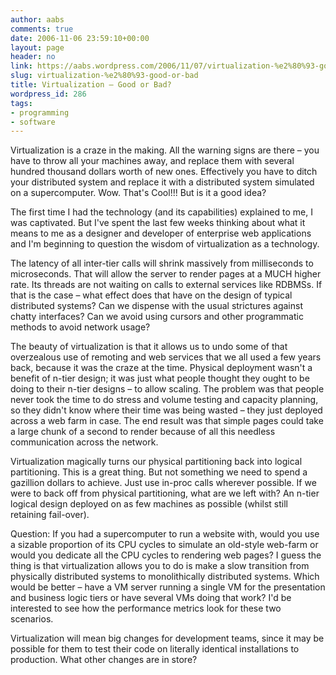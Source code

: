 ```yaml
---
author: aabs
comments: true
date: 2006-11-06 23:59:10+00:00
layout: page
header: no
link: https://aabs.wordpress.com/2006/11/07/virtualization-%e2%80%93-good-or-bad/
slug: virtualization-%e2%80%93-good-or-bad
title: Virtualization – Good or Bad?
wordpress_id: 286
tags:
- programming
- software
---
```


Virtualization is a craze in the making. All the warning signs are there – you have to throw all your machines away, and replace them with several hundred thousand dollars worth of new ones. Effectively you have to ditch your distributed system and replace it with a distributed system simulated on a supercomputer. Wow. That's Cool!!! But is it a good idea?

The first time I had the technology (and its capabilities) explained to me, I was captivated. But I've spent the last few weeks thinking about what it means to me as a designer and developer of enterprise web applications and I'm beginning to question the wisdom of virtualization as a technology.

The latency of all inter-tier calls will shrink massively from milliseconds to microseconds. That will allow the server to render pages at a MUCH higher rate. Its threads are not waiting on calls to external services like RDBMSs. If that is the case – what effect does that have on the design of typical distributed systems? Can we dispense with the usual strictures against chatty interfaces? Can we avoid using cursors and other programmatic methods to avoid network usage?

The beauty of virtualization is that it allows us to undo some of that overzealous use of remoting and web services that we all used a few years back, because it was the craze at the time. Physical deployment wasn't a benefit of n-tier design; it was just what people thought they ought to be doing to their n-tier designs – to allow scaling. The problem was that people never took the time to do stress and volume testing and capacity planning, so they didn't know where their time was being wasted – they just deployed across a web farm in case. The end result was that simple pages could take a large chunk of a second to render because of all this needless communication across the network.

Virtualization magically turns our physical partitioning back into logical partitioning. This is a great thing. But not something we need to spend a gazillion dollars to achieve. Just use in-proc calls wherever possible. If we were to back off from physical partitioning, what are we left with? An n-tier logical design deployed on as few machines as possible (whilst still retaining fail-over).

Question: If you had a supercomputer to run a website with, would you use a sizable proportion of its CPU cycles to simulate an old-style web-farm or would you dedicate all the CPU cycles to rendering web pages? I guess the thing is that virtualization allows you to do is make a slow transition from physically distributed systems to monolithically distributed systems. Which would be better – have a VM server running a single VM for the presentation and business logic tiers or have several VMs doing that work? I'd be interested to see how the performance metrics look for these two scenarios.

Virtualization will mean big changes for development teams, since it may be possible for them to test their code on literally identical installations to production. What other changes are in store?

